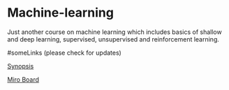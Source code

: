 # Machine-learning
Just another course on machine learning which includes basics of shallow and deep learning, supervised, unsupervised and reinforcement learning. 

#someLinks (please check for updates)

[Synopsis](https://www.overleaf.com/read/whysrycbffkd#b871b9)

[Miro Board](https://miro.com/app/board/uXjVNYlLf2k=/?moveToWidget=3458764600065318178&cot=14)


